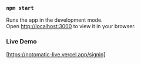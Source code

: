 ### `npm start`

Runs the app in the development mode.\
Open [http://localhost:3000](http://localhost:3000) to view it in your browser.

### Live Demo 
[https://notomatic-live.vercel.app/signin]
